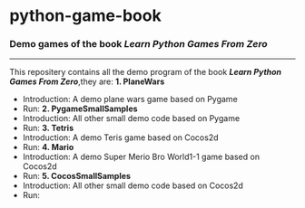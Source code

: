 # python-game-book
### Demo games of the book ***Learn Python Games From Zero***
------
This repositery contains all the demo program of the book ***Learn Python Games From Zero***,they are:
**1. PlaneWars**
  + Introduction:
  A demo plane wars game based on Pygame
  + Run:
**2. PygameSmallSamples**
  + Introduction:
  All other small demo code based on Pygame
  + Run:
**3. Tetris**
  + Introduction:
  A demo Teris game based on Cocos2d
  + Run:
**4. Mario**
  + Introduction:
  A demo Super Merio Bro World1-1 game based on Cocos2d
  + Run:
**5. CocosSmallSamples**
  + Introduction:
  All other small demo code based on Cocos2d
  + Run:
